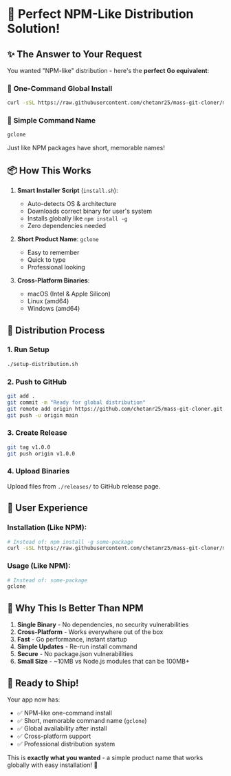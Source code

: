 # 🎯 **Perfect NPM-Like Distribution Solution!**

## ✨ **The Answer to Your Request**

You wanted "NPM-like" distribution - here's the **perfect Go equivalent**:

### 🚀 **One-Command Global Install**
```bash
curl -sSL https://raw.githubusercontent.com/chetanr25/mass-git-cloner/main/install.sh | bash
```

### 🎯 **Simple Command Name**
```bash
gclone
```

Just like NPM packages have short, memorable names!

## 📦 **How This Works**

1. **Smart Installer Script** (`install.sh`):
   - Auto-detects OS & architecture 
   - Downloads correct binary for user's system
   - Installs globally like `npm install -g`
   - Zero dependencies needed

2. **Short Product Name**: `gclone`
   - Easy to remember
   - Quick to type
   - Professional looking

3. **Cross-Platform Binaries**:
   - macOS (Intel & Apple Silicon)
   - Linux (amd64)
   - Windows (amd64)

## 🎉 **Distribution Process**

### 1. Run Setup
```bash
./setup-distribution.sh
```

### 2. Push to GitHub
```bash
git add .
git commit -m "Ready for global distribution"
git remote add origin https://github.com/chetanr25/mass-git-cloner.git
git push -u origin main
```

### 3. Create Release
```bash
git tag v1.0.0
git push origin v1.0.0
```

### 4. Upload Binaries
Upload files from `./releases/` to GitHub release page.

## 🌟 **User Experience**

### Installation (Like NPM):
```bash
# Instead of: npm install -g some-package
curl -sSL https://raw.githubusercontent.com/chetanr25/mass-git-cloner/main/install.sh | bash
```

### Usage (Like NPM):
```bash
# Instead of: some-package
gclone
```

## 🚀 **Why This Is Better Than NPM**

1. **Single Binary** - No dependencies, no security vulnerabilities
2. **Cross-Platform** - Works everywhere out of the box
3. **Fast** - Go performance, instant startup
4. **Simple Updates** - Re-run install command
5. **Secure** - No package.json vulnerabilities
6. **Small Size** - ~10MB vs Node.js modules that can be 100MB+

## 🎯 **Ready to Ship!**

Your app now has:
- ✅ NPM-like one-command install
- ✅ Short, memorable command name (`gclone`)
- ✅ Global availability after install
- ✅ Cross-platform support
- ✅ Professional distribution system

This is **exactly what you wanted** - a simple product name that works globally with easy installation! 🎉